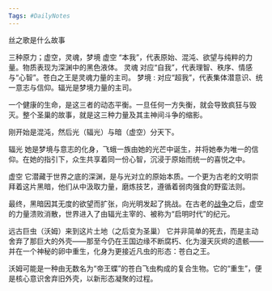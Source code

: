 ```yaml
---
Tags: #DailyNotes 
---
```


丝之歌是什么故事

三种原力；虚空，灵魂，梦境
	虚空 “本我”，代表原始、混沌、欲望与纯粹的力量。物质表现为深渊中的黑色液体。
	灵魂 对应“自我”，代表理智、秩序、情感与“心智”。苍白之王是灵魂力量的主司。
	梦境 : 对应“超我”，代表集体潜意识、统一意志与信仰。辐光是梦境力量的主司。


一个健康的生命，是这三者的动态平衡。一旦任何一方失衡，就会导致疯狂与毁灭。整个圣巢的故事，就是这三种力量及其主神间斗争的缩影。

刚开始是混沌，然后光（辐光）与暗（虚空）分天下。

辐光
她是梦境与意志的化身，飞蛾一族由她的光芒中诞生，并将她奉为唯一的信仰。在她的指引下，众生共享着同一份心智，沉浸于原始而统一的喜悦之中。

虚空
它潜藏于世界之底的深渊，是与光对立的原始本质。一个更为古老的文明崇拜着这片黑暗，他们从中汲取力量，磨炼技艺，遵循着弱肉强食的野蛮法则。


最终，黑暗因其无度的欲望而扩张，向光明发起了挑战。在古老的[战争](https://www.9game.cn/topic/zhanzheng/)之后，虚空的力量溃败消散，世界进入了由辐光主宰的、被称为“启明时代”的纪元。


远古巨虫（沃姆）来到这片土地（之后变为圣巢）
它并非简单的死去，而是主动舍弃了那巨大的外壳——那至今仍在王国边缘不断腐朽、化为漫天灰烬的遗骸——并在一个神秘的卵中重生，化身为更接近凡虫的形态：苍白之王。


沃姆可能是一种由无数名为“帝王蝶”的苍白飞虫构成的复合生物。它的“重生”，便是核心意识舍弃旧外壳，以新形态凝聚的过程。
